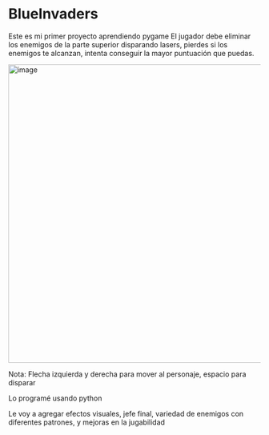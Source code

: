 # BlueInvaders

Este es mi primer proyecto aprendiendo pygame
El jugador debe eliminar los enemigos de la parte superior disparando lasers, pierdes si los enemigos te alcanzan, intenta conseguir la mayor puntuación que puedas.

<img width="596" alt="image" src="https://github.com/Leonard41/BlueInvaders/assets/141069049/07f3f77d-31a9-4dd3-933f-b315030a2689">

Nota: Flecha izquierda y derecha para mover al personaje, espacio para disparar

Lo programé usando python

Le voy a agregar efectos visuales, jefe final, variedad de enemigos con diferentes patrones, y mejoras en la jugabilidad
